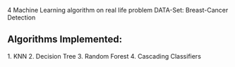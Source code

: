 4 Machine Learning algorithm on real life problem
DATA-Set: Breast-Cancer Detection
<h2>Algorithms Implemented:</h2>
1. KNN
2. Decision Tree
3. Random Forest
4. Cascading Classifiers
